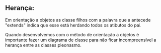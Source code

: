 ## Herança:
Em orientação a objetos as classe filhos com a palavra que a antecede "extends" indica que esse está herdando todos os atibutos do pai.

Quando desenvolvemos com o método de orientação a objetos é importante fazer um diagrama de classe para não ficar incompreensível a herança entre as classes pleonasmo.